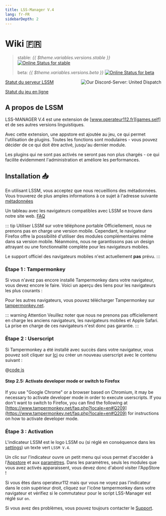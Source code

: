 ```yaml
---
title: LSS-Manager V.4
lang: fr-FR
sidebarDepth: 2
---
```


# Wiki 🇫🇷 <Badge :text="'v' + $theme.variables.versions.short"/>

> stable: *{{ $theme.variables.versions.stable }}* [![Online Status for stable](https://status.lss-manager.de/api/badge/71/status?style=flat&upLabel=online&downLabel=offline)][lssm.status]
> 
> beta: *{{ $theme.variables.versions.beta }}* [![Online Status for beta](https://status.lss-manager.de/api/badge/72/status?style=flat&upLabel=online&downLabel=offline)][lssm.status]

<discord style="float: right;"><img src="https://discord.com/api/guilds/254167535446917120/embed.png?style=banner1" alt="Our Discord-Server: United Dispatch" data-prevent-zooming></discord>

[Statut du serveur LSSM][lssm.status]

[Statut du jeu en ligne](https://status.lss-manager.de/status/missionchief)

<!-- Do NOT edit anything above this line! Any edits will be removed as content is auto generated! -->

## A propos de LSSM

LSS-MANAGER V.4 est une extension de [www.operateur112.fr][games.self] et de ses autres versions linguistiques.

Avec cette extension, une appstore est ajoutée au jeu, ce qui permet l'utilisation de plugins. Toutes les fonctions sont modulaires - vous pouvez décider de ce qui doit être activé, jusqu'au dernier module.

Les plugins qui ne sont pas activés ne seront pas non plus chargés - ce qui facilite évidemment l'administration et améliore les performances.


## Installation 📥
En utilisant LSSM, vous acceptez que nous recueillions des métadonnées. Vous trouverez de plus amples informations à ce sujet à l'adresse suivante [métadonnées][docs.metadata]

Un tableau avec les navigateurs compatibles avec LSSM se trouve dans notre site web. [FAQ](faq.md#dans-quels-navigateurs-lss-manager-fonctionne-t-il-)

::: tip Utiliser LSSM sur votre téléphone portable
Officiellement, nous ne prenons pas en charge une version mobile. Cependant, le navigateur Firefox offre la possibilité d'utiliser des modules complémentaires même dans sa version mobile. Néanmoins, nous ne garantissons pas un design attrayant ou une fonctionnalité complète pour les navigateurs mobiles.

Le support officiel des navigateurs mobiles n'est actuellement **pas** prévu.
:::

### Étape 1 : Tampermonkey
Si vous n'avez pas encore installé Tampermonkey dans votre navigateur, vous devez encore le faire. Voici un aperçu des liens pour les navigateurs les plus courants :

<tampermonkey-download-table/>

Pour les autres navigateurs, vous pouvez télécharger Tampermonkey sur [tampermonkey.net][tampermonkey].

::: warning Attention
Veuillez noter que nous ne prenons pas officiellement en charge les anciens navigateurs, les navigateurs mobiles et Apple Safari. La prise en charge de ces navigateurs n'est donc pas garantie.
:::

### Étape 2 : Userscript
Si Tampermonkey a été installé avec succès dans votre navigateur, vous pouvez soit cliquer sur [Ici][lssm.userscript] ou créer un nouveau userscript avec le contenu suivant :

@[code js](@userscript)

#### Step 2.5: Activate developer mode or switch to Firefox

If you use "Google Chrome" or a browser based on Chromium, it may be necessary to activate developer mode in order to execute userscripts. If you don't want to switch to Firefox, you can find the following at [https://www.tampermonkey.net/faq.php?locale=en#Q209](https://www.tampermonkey.net/faq.php?locale=en#Q209) for instructions on how to activate developer mode.

### Étape 3 : Activation
L'indicateur LSSM est le logo LSSM ou (si réglé en conséquence dans les [settings](settings.md)) un texte vert `LSSM V.4`.

Un clic sur l'indicateur ouvre un petit menu qui vous permet d'accéder à l'[Appstore][docs.appstore] et aux [paramètres][docs.settings]. Dans les paramètres, seuls les modules que vous avez activés apparaissent, vous devez donc d'abord visiter l'AppStore !

Si vous êtes dans operateur112 mais qur vous ne voyez pas l'indicateur dans le coin supérieur droit, cliquez sur l'icône tampermonkey dans votre navigateur et vérifiez si le commutateur pour le script LSS-Manager est réglé sur `on`.

Si vous avez des problèmes, vous pouvez toujours contacter le [Support][docs.support].

<!-- ==START_FOOTER== Do NOT edit anything below this line! Any edits will be removed as content is auto generated! -->
[lssm.status]: https://status.lss-manager.de/
[lssm.discord]: https://discord.gg/RcTNjpB
[lssm.userscript]: https://v4.lssm.ledbrain.de/lssm-v4.user.js
[lssm.donations]: https://donate.lss-manager.de/
[docs]: https://docs.lss-manager.de/
[docs.home]: /fr_FR/
[docs.apps]: /fr_FR/apps.md
[docs.appstore]: /fr_FR/appstore.md
[docs.bugs]: /fr_FR/bugs.md
[docs.error_report]: /fr_FR/error_report.md
[docs.faq]: /fr_FR/faq.md
[docs.metadata]: /fr_FR/metadata.md
[docs.other]: /fr_FR/other.md
[docs.settings]: /fr_FR/settings.md
[docs.suggestions]: /fr_FR/suggestions.md
[docs.support]: /fr_FR/support.md
[games.self]: https://operateur112.fr
[tampermonkey]: https://tampermonkey.net/
[github]: https://github.com/LSS-Manager/LSSM-V.4
[github.issues]: https://github.com/LSS-Manager/LSSM-V.4/issues
[github.issues.open]: https://github.com/LSS-Manager/LSSM-V.4/issues?q=is%3Aissue+is%3Aopen+label%3Abug